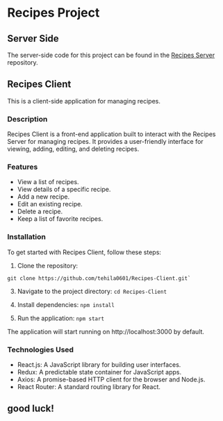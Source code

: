 # Recipes Project

## Server Side

The server-side code for this project can be found in the [Recipes Server](https://github.com/tehila0601/Recipes-Server) repository.

## Recipes Client

This is a client-side application for managing recipes.

### Description

Recipes Client is a front-end application built to interact with the Recipes Server for managing recipes. It provides a user-friendly interface for viewing, adding, editing, and deleting recipes.

### Features

- View a list of recipes.
- View details of a specific recipe.
- Add a new recipe.
- Edit an existing recipe.
- Delete a recipe.
- Keep a list of favorite recipes.

### Installation

To get started with Recipes Client, follow these steps:

1. Clone the repository:
```
git clone https://github.com/tehila0601/Recipes-Client.git`
```
3. Navigate to the project directory:
`cd Recipes-Client`

4. Install dependencies:
`npm install`

5. Run the application:
`npm start`

The application will start running on http://localhost:3000 by default.

### Technologies Used

- React.js: A JavaScript library for building user interfaces.
- Redux: A predictable state container for JavaScript apps.
- Axios: A promise-based HTTP client for the browser and Node.js.
- React Router: A standard routing library for React.

## good luck!

  


